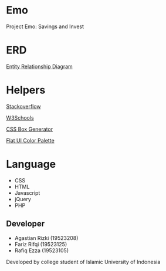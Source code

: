 # Emo
Project Emo: Savings and Invest
# ERD
[Entity Relationship Diagram](https://app.creately.com/diagram/PwMFeZiWOtY/view)
# Helpers
[Stackoverflow](http://stackoverflow.com/)

[W3Schools](http://w3schools.com/)

[CSS Box Generator](https://www.cssmatic.com/box-shadow)

[Flat UI Color Palette](https://flatuicolors.com/)
# Language
- CSS
- HTML
- Javascript
- jQuery
- PHP
## Developer ##
  - Agastian Rizki (19523208)
  - Fariz Rifqi (19523125)
  - Rafiq Ezza (19523105)
  
  Developed by college student of Islamic University of Indonesia
